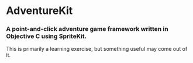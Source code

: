 # AdventureKit

### A point-and-click adventure game framework written in Objective C using SpriteKit.

This is primarily a learning exercise, but something useful may come out of it.
